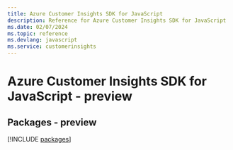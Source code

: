 ```yaml
---
title: Azure Customer Insights SDK for JavaScript
description: Reference for Azure Customer Insights SDK for JavaScript
ms.date: 02/07/2024
ms.topic: reference
ms.devlang: javascript
ms.service: customerinsights
---
```

# Azure Customer Insights SDK for JavaScript - preview
## Packages - preview
[!INCLUDE [packages](customer-insights-index.md)]